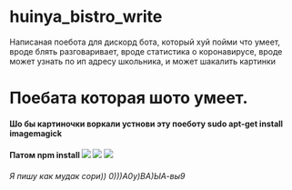 # huinya_bistro_write
Написаная поебота для дискорд бота, который хуй пойми что умеет, вроде блять разговаривает, вроде статистика о коронавирусе, вроде может узнать по ип адресу школьника, и может шакалить картинки
<h1/>Поебата которая шото умеет.
<h4/>Шо бы картиночки воркали устнови эту поеботу sudo apt-get install imagemagick
<h4/>Патом npm install
<img src="https://sad.awteam.pw/hacked/monkey.png"/>
<img src="https://sad.awteam.pw/hacked/pizdabolstvo.png"/>
<img src="https://sad.awteam.pw/hacked/xueta.png"/>
<h6/> Я пишу как мудак сори)) 0)))А0у)ВА)ЫА-вы9
